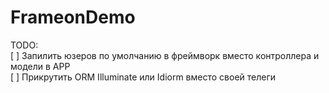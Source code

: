 # FrameonDemo

TODO:<br>
[ ] Запилить юзеров по умолчанию в фреймворк вместо контроллера и модели в APP<br>
[ ] Прикрутить ORM Illuminate или Idiorm вместо своей телеги
